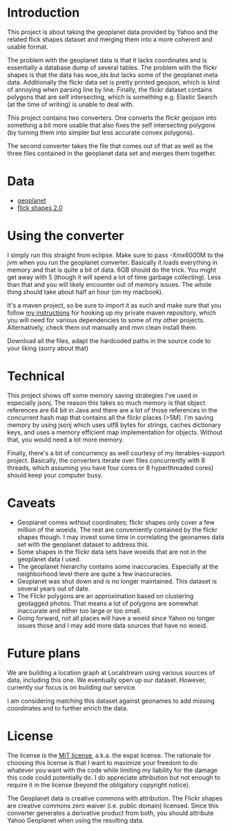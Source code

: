 # Introduction

This project is about taking the geoplanet data provided by Yahoo and the related flick shapes dataset and merging them into a more coherent and usable format.

The problem with the geoplanet data is that it lacks coordinates and is essentially a database dump of several tables. The problem with the flickr shapes is that the data has woe_ids but lacks some of the geoplanet meta data. Additionally the flickr data set is pretty printed geojson, which is kind of annoying when parsing line by line. Finally, the flickr dataset contains polygons that are self intersecting, which is something e.g. Elastic Search (at the time of writing) is unable to deal with.

This project contains two converters. One converts the flickr geojson into something a bit more usable that also fixes the self intersecting polygons (by turning them into simpler but less accurate convex polygons).

The second converter takes the file that comes out of that as well as the three files contained in the geoplanet data set and merges them together.

# Data

 - [geoplanet](http://archive.org/search.php?query=geoplanet)
 - [flick shapes 2.0](http://code.flickr.net/2011/01/08/flickr-shapefiles-public-dataset-2-0/)
 
# Using the converter

I simply run this straight from eclipse. Make sure to pass -Xmx6000M to the jvm when you run the geoplanet converter. Basically it loads everything in memory and that is quite a bit of data. 6GB should do the trick. You might get away with 5 (though it will spend a lot of time garbage collecting). Less than that and you will likely encounter out of memory issues. The whole thing should take about half an hour (on my macbook).

It's a maven project, so be sure to import it as such and make sure that you follow [my instructions](http://www.jillesvangurp.com/2013/02/27/maven-and-my-github-projects/) for hooking up my private maven repository, which you will need for various dependencies to some of my other projects. Alternatively, check them out manually and mvn clean install them.

Download all the files, adapt the hardcoded paths in the source code to your liking (sorry about that)

# Technical

This project shows off some memory saving strategies I've used in especially jsonj. The reason this takes so much memory is that object references are 64 bit in Java and there are a lot of those references in the concurrent hash map that contains all the flickr places (>5M). I'm saving memory by using jsonj which uses utf8 bytes for strings, caches dictionary keys, and uses a memory efficient map implementation for objects. Without that, you would need a lot more memory.

Finally, there's a bit of concurrency as well courtesy of my iterables-support project. Basically, the converters iterate over files concurrently with 8 threads, which assuming you have four cores or 8 hyperthreaded cores) should keep your computer busy.

# Caveats

- Geoplanet comes without coordinates; flickr shapes only cover a few million of the woeids. The rest are conveniently contained by the flickr shapes though. I may invest some time in correlating the geonames data set with the geoplanet dataset to address this.
- Some shapes in the flickr data sets have woeids that are not in the geoplanet data I used.
- The geoplanet hierarchy contains some inaccuracies. Especially at the neighborhood level there are quite a few inaccuracies.
- Geoplanet was shut down and is no longer maintained. This dataset is several years out of date. 
- The Flickr polygons are an approximation based on clustering geotagged photos. That means a lot of polygons are somewhat inaccurate and either too large or too small.
- Going forward, not all places will have a woeid since Yahoo no longer issues those and I may add more data sources that have no woeid.

# Future plans

We are building a location graph at Localstream using various sources of data, including this one. We eventually open up our dataset. However, currently our focus is on building our service. 

I am considering matching this dataset against geonames to add missing coordinates and to further enrich the data. 

# License

The license is the [MIT license](http://en.wikipedia.org/wiki/MIT_License), a.k.a. the expat license. The rationale for choosing this license is that I want to maximize your freedom to do whatever you want with the code while limiting my liability for the damage this code could potentially do. I do appreciate attribution but not enough to require it in the license (beyond the obligatory copyright notice).

The Geoplanet data is creative commons with attribution. The Flickr shapes are creative commons zero waiver (i.e. public domain) licensed. Since this converter generates a derivative product from both, you should attribute Yahoo Geoplanet when using the resulting data.



